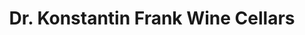 ---
title: "Dr. Konstantin Frank Wine Cellars"
url: /hammondsport/dr-konstantin-frank-wine-cellars/
shop: wine
---
